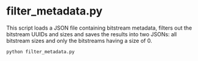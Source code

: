 # filter_metadata.py

This script loads a JSON file containing bitstream metadata, 
filters out the bitstream UUIDs and sizes and saves the results into two JSONs: 
all bitstream sizes and only the bitstreams having a size of 0.

```
python filter_metadata.py
```
